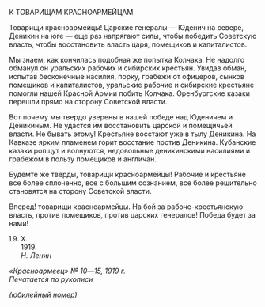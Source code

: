 К ТОВАРИЩАМ КРАСНОАРМЕЙЦАМ

Товарищи красноармейцы! Царские генералы — Юденич на севере, Деникин на юге — еще раз напрягают силы, чтобы победить Советскую власть, чтобы восстановить власть царя, помещиков и капиталистов.

Мы знаем, как кончилась подобная же попытка Колчака. Не надолго обманул он уральских рабочих и сибирских крестьян. Увидав обман, испытав бесконечные наси­лия, порку, грабежи от офицеров, сынков помещиков и капиталистов, уральские рабо­чие и сибирские крестьяне помогли нашей Красной Армии побить Колчака. Оренбург­ские казаки перешли прямо на сторону Советской власти.

Вот почему мы твердо уверены в нашей победе над Юденичем и Деникиным. Не удастся им восстановить царской и помещичьей власти. Не бывать этому! Крестьяне восстают уже в тылу Деникина. На Кавказе ярким пламенем горит восстание против Деникина. Кубанские казаки ропщут и волнуются, недовольные деникинскими наси­лиями и грабежом в пользу помещиков и англичан.

Будемте же тверды, товарищи красноармейцы! Рабочие и крестьяне все более спло­ченно, все с большим сознанием, все более решительно становятся на сторону Совет­ской власти.

Вперед! товарищи красноармейцы. На бой за рабоче-крестьянскую власть, против помещиков, против царских генералов! Победа будет за нами!

19. X. 1919.                                                                                                                _Н. Ленин_

_«Красноармеец» № 10_—_15, 1919 г.                                                        Печатается по рукописи_

_(юбилейный номер)_